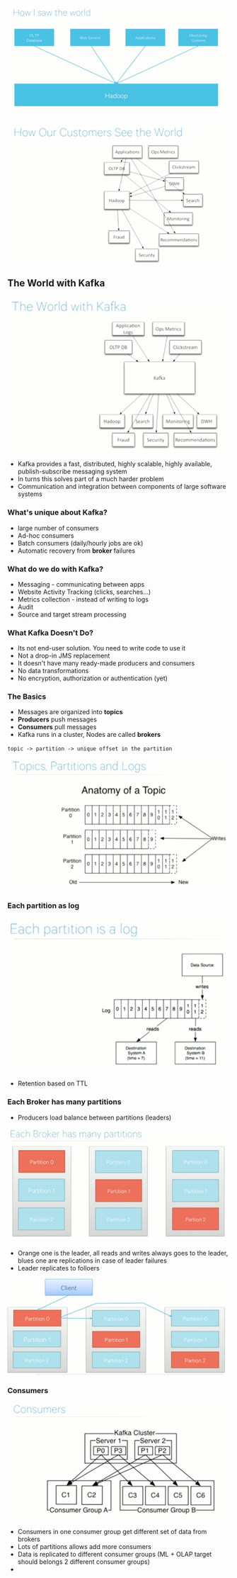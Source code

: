 


![](.kafka-intro_images/we_saw_world.png)

![](.kafka-intro_images/customer_see_world.png)


## The World with Kafka

![](.kafka-intro_images/world_with_kafka.png)

* Kafka provides a fast, distributed, highly scalable, highly available, publish-subscribe messaging system
* In turns this solves part of a much harder problem
* Communication and integration between components of large software systems


### What's unique about Kafka?

* large number of consumers
* Ad-hoc consumers
* Batch consumers (daily/hourly jobs are ok)
* Automatic recovery from **broker** failures


### What do we do with Kafka?

* Messaging - communicating between apps
* Website Activity Tracking (clicks, searches...)
* Metrics collection - instead of writing to logs
* Audit
* Source and target stream processing

### What Kafka Doesn't Do?

* Its not end-user solution. You need to write code to use it
* Not a drop-in JMS replacement
* It doesn't have many ready-made producers and consumers
* No data transformations
* No encryption, authorization or authentication (yet)

### The Basics

* Messages are organized into **topics**
* **Producers** push messages
* **Consumers** pull messages
* Kafka runs in a cluster, Nodes are called **brokers**

`topic -> partition -> unique offset in the partition`

![](.kafka-intro_images/5f608116.png)

### Each partition as log

![](.kafka-intro_images/partition_as_log.png)

* Retention based on TTL 

### Each Broker has many partitions

* Producers load balance between partitions (leaders)

![](.kafka-intro_images/broker_partitions.png)

* Orange one is the leader, all reads and writes always goes to the leader, blues one are replications in case of leader failures
* Leader replicates to folloers

![](.kafka-intro_images/leader_follower.png)


### Consumers

![](.kafka-intro_images/consumers.png)

* Consumers in one consumer group get different set of data from brokers
* Lots of partitions allows add more consumers
* Data is replicated to different consumer groups (ML + OLAP target should belongs 2 different consumer groups)
* 